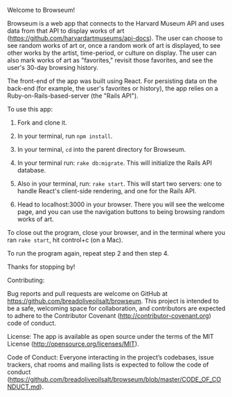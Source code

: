 Welcome to Browseum!

Browseum is a web app that connects to the Harvard Museum API and uses data from that API to display works of art (https://github.com/harvardartmuseums/api-docs). The user can choose to see random works of art or, once a random work of art is displayed, to see other works by the artist, time-period, or culture on display.  The user can also mark works of art as "favorites," revisit those favorites, and see the user's 30-day browsing history.

The front-end of the app was built using React.  For persisting data on the back-end (for example, the user's favorites or history), the app relies on a Ruby-on-Rails-based-server (the "Rails API").  

To use this app:

1. Fork and clone it.

2. In your terminal, run `npm install`.

2. In your terminal, `cd` into the parent directory for Browseum.  

3. In your terminal run: `rake db:migrate`.  This will initialize the Rails API database.

4. Also in your terminal, run: `rake start`.  This will start two servers: one to handle React's client-side rendering, and one for the Rails API.

5. Head to localhost:3000 in your browser.  There you will see the welcome page, and you can use the navigation buttons to being browsing random works of art.  

To close out the program, close your browser, and in the terminal where you ran `rake start`, hit control+c (on a Mac).  

To run the program again, repeat step 2 and then step 4.  

Thanks for stopping by!

Contributing:

Bug reports and pull requests are welcome on GitHub at https://github.com/breadoliveoilsalt/browseum. This project is intended to be a safe, welcoming space for collaboration, and contributors are expected to adhere to the Contributor Covenant (http://contributor-covenant.org) code of conduct.

License:
The app is available as open source under the terms of the MIT License (http://opensource.org/licenses/MIT).

Code of Conduct:
Everyone interacting in the project’s codebases, issue trackers, chat rooms and mailing lists is expected to follow the code of conduct (https://github.com/breadoliveoilsalt/browseum/blob/master/CODE_OF_CONDUCT.md).
